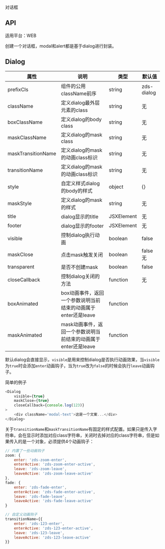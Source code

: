 对话框

## API

适用平台：WEB

创建一个对话框，modal和alert都是基于dialog进行封装。

## Dialog

| 属性               | 说明                                                           | 类型       | 默认值     |
| ------------------ | -------------------------------------------------------------- | ---------- | ---------- |
| prefixCls          | 组件的公用className前序                                        | string     | zds-dialog |
| className          | 定义dialog最外层元素的class                                    | string     | 无         |
| boxClassName       | 定义dialog的body class                                         | string     | 无         |
| maskClassName      | 定义dialog的mask class                                         | string     | 无         |
| maskTransitionName | 定义dialog的mask 的动画class标识                               | string     | 无         |
| transitionName     | 定义dialog的mask 的动画class标识                               | string     | 无         |
| style              | 自定义样式dialog的body的样式                                   | object     | {}         |
| maskStyle          | 定义dialog的mask的样式                                         | string     | 无         |
| title              | dialog显示的title                                              | JSXElement | 无         |
| footer             | dialog显示的footer                                             | JSXElement | 无         |
| visible            | 控制dialog执行动画                                             | boolean    | false      |
| maskClose          | 点击mask触发关闭                                               | boolean    | false无    |
| transparent        | 是否不创建mask                                                 | boolean    | false      |
| closeCallback      | 控制dialog关闭的方法                                           | function   | 无         |
| boxAnimated        | box动画事件，返回一个参数说明当前结束的动画属于enter还是leave  | function   |            |
| maskAnimated       | mask动画事件，返回一个参数说明当前结束的动画属于enter还是leave | function   |            |

默认dialog会直接显示，`visible`是用来控制dialog是否执行动画效果，当`visible`为`true`时会添加`enter`动画钩子，当为`true`改为`false`的时候会执行`leave`动画钩子。


简单的例子

```JavaScript
<Dialog
    visible={true}
    maskClose={true}
    closeCallback={console.log(123)}
>
    <div className='modal-text'>这是一个文案...</div>
</Dialog>
```

关于`transitionName`和`maskTransitionName`有固定的样式配置。如果只是传入字符串，会在显示时添加对应class字符串，关闭时去掉对应的class字符串，但是如果传入的是一个对象，必须提供4个动画钩子：

```js
// 内置了一些动画钩子
zoom: {
    enter: 'zds-zoom-enter',
    enterActive: 'zds-zoom-enter-active',
    leave: 'zds-zoom-leave',
    leaveActive: 'zds-zoom-leave-active'
},
fade: {
    enter: 'zds-fade-enter',
    enterActive: 'zds-fade-enter-active',
    leave: 'zds-fade-leave',
    leaveActive: 'zds-fade-leave-active'
}

// 自定义动画钩子
transitionName={{
    enter: 'zds-123-enter',
    enterActive: 'zds-123-enter-active',
    leave: 'zds-123-leave',
    leaveActive: 'zds-123-leave-active'
}}
```